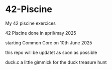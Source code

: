 # 42-Piscine
My 42 piscine exercices

42 Piscine done in april/may 2025

starting Common Core on 10th June 2025

this repo will be updatet as soon as possible

duck.c a little gimmick for the duck treasure hunt 
